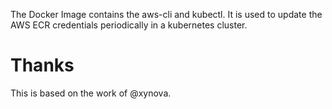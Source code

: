 The Docker Image contains the aws-cli and kubectl. It is used to update the AWS ECR credentials periodically in a kubernetes cluster.

# Thanks

This is based on the work of @xynova.

